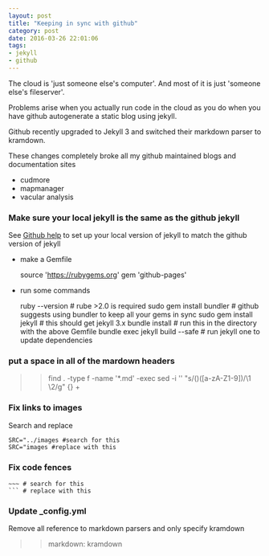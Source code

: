 ```yaml
---
layout: post
title: "Keeping in sync with github"
category: post
date: 2016-03-26 22:01:06
tags:
- jekyll
- github
---
```


The cloud is 'just someone else's computer'. And most of it is just 'someone else's fileserver'.

Problems arise when you actually run code in the cloud as you do when you have github autogenerate a static blog using jekyll.

Github recently upgraded to Jekyll 3 and switched their markdown parser to kramdown.

These changes completely broke all my github maintained blogs and documentation sites

- cudmore
- mapmanager
- vacular analysis

### Make sure your local jekyll is the same as the github jekyll

See [Github help][1] to set up your local version of jekyll to match the github version of jekyll

- make a Gemfile

    source 'https://rubygems.org'
    gem 'github-pages'

- run some commands

    ruby --version # rube >2.0 is required
    sudo gem install bundler # github suggests using bundler to keep all your gems in sync
    sudo gem install jekyll # this should get jekyll 3.x
    bundle install # run this in the directory with the above Gemfile
    bundle exec jekyll build --safe # run jekyll one to update dependencies

### put a space in all of the mardown headers

>> find . -type f -name '*.md' -exec sed -i '' "s/\()\([a-zA-Z1-9]\)/\1 \2/g" {} +

### Fix links to images

Search and replace

    SRC="../images #search for this
    SRC="images #replace with this
 
### Fix code fences
   
    ~~~ # search for this
    ``` # replace with this
    
### Update _config.yml

Remove all reference to markdown parsers and only specify kramdown 

>> markdown: kramdown

[1]: https://help.github.com/articles/setting-up-your-pages-site-locally-with-jekyll/